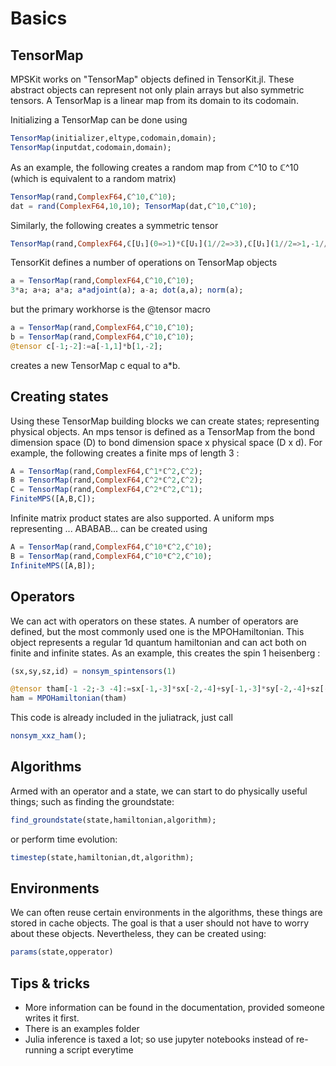 # Basics

## TensorMap
MPSKit works on "TensorMap" objects defined in TensorKit.jl. These abstract objects can represent not only plain arrays but also symmetric tensors. A TensorMap is a linear map from its domain to its codomain.

Initializing a TensorMap can be done using
```julia
TensorMap(initializer,eltype,codomain,domain);
TensorMap(inputdat,codomain,domain);
```

As an example, the following creates a random map from ℂ^10 to ℂ^10 (which is equivalent to a random matrix)
```julia
TensorMap(rand,ComplexF64,ℂ^10,ℂ^10);
dat = rand(ComplexF64,10,10); TensorMap(dat,ℂ^10,ℂ^10);
```
Similarly, the following creates a symmetric tensor
```julia
TensorMap(rand,ComplexF64,ℂ[U₁](0=>1)*ℂ[U₁](1//2=>3),ℂ[U₁](1//2=>1,-1//2=>2))
```

TensorKit defines a number of operations on TensorMap objects
```julia
a = TensorMap(rand,ComplexF64,ℂ^10,ℂ^10);
3*a; a+a; a*a; a*adjoint(a); a-a; dot(a,a); norm(a);
```

but the primary workhorse is the @tensor macro
```julia
a = TensorMap(rand,ComplexF64,ℂ^10,ℂ^10);
b = TensorMap(rand,ComplexF64,ℂ^10,ℂ^10);
@tensor c[-1;-2]:=a[-1,1]*b[1,-2];
```
creates a new TensorMap c equal to a*b.

## Creating states

Using these TensorMap building blocks we can create states; representing physical objects. An mps tensor is defined as a TensorMap from the bond dimension space (D) to bond dimension space x physical space (D x d). For example, the following creates a finite mps of length 3 :

```julia
A = TensorMap(rand,ComplexF64,ℂ^1*ℂ^2,ℂ^2);
B = TensorMap(rand,ComplexF64,ℂ^2*ℂ^2,ℂ^2);
C = TensorMap(rand,ComplexF64,ℂ^2*ℂ^2,ℂ^1);
FiniteMPS([A,B,C]);
```

Infinite matrix product states are also supported. A uniform mps representing ... ABABAB... can be created using
```julia
A = TensorMap(rand,ComplexF64,ℂ^10*ℂ^2,ℂ^10);
B = TensorMap(rand,ComplexF64,ℂ^10*ℂ^2,ℂ^10);
InfiniteMPS([A,B]);
```

## Operators

We can act with operators on these states. A number of operators are defined, but the most commonly used one is the MPOHamiltonian. This object represents a regular 1d quantum hamiltonian and can act both on finite and infinite states. As an example, this creates the spin 1 heisenberg :
```julia
(sx,sy,sz,id) = nonsym_spintensors(1)

@tensor tham[-1 -2;-3 -4]:=sx[-1,-3]*sx[-2,-4]+sy[-1,-3]*sy[-2,-4]+sz[-1,-3]*sz[-2,-4]
ham = MPOHamiltonian(tham)
```

This code is already included in the juliatrack, just call
```julia
nonsym_xxz_ham();
```

## Algorithms

Armed with an operator and a state, we can start to do physically useful things; such as finding the groundstate:
```julia
find_groundstate(state,hamiltonian,algorithm);
```

or perform time evolution:
```julia
timestep(state,hamiltonian,dt,algorithm);
```

## Environments

We can often reuse certain environments in the algorithms, these things are stored in cache objects. The goal is that a user should not have to worry about these objects. Nevertheless, they can be created using:
```julia
params(state,opperator)
```

## Tips & tricks

- More information can be found in the documentation, provided someone writes it first.
- There is an examples folder
- Julia inference is taxed a lot; so use jupyter notebooks instead of re-running a script everytime
